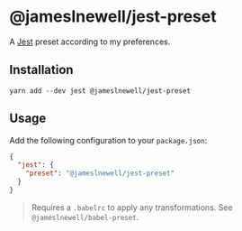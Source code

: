 # @jameslnewell/jest-preset

A [Jest](https://jestjs.io/) preset according to my preferences.

## Installation

```
yarn add --dev jest @jameslnewell/jest-preset
```

## Usage

Add the following configuration to your `package.json`:

```json
{
  "jest": {
    "preset": "@jameslnewell/jest-preset"
  }
}
```

> Requires a `.babelrc` to apply any transformations. See `@jameslnewell/babel-preset`.
